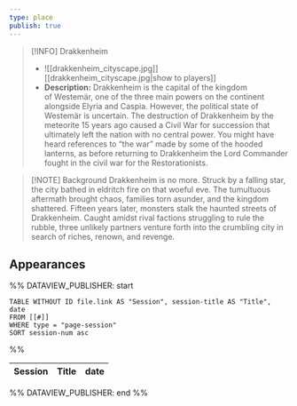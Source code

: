 ```yaml
---
type: place
publish: true
---
```

>[!INFO] Drakkenheim
>- ![[drakkenheim_cityscape.jpg]]
<br/> [[drakkenheim_cityscape.jpg|show to players]]
> - **Description:** Drakkenheim is the capital of the kingdom of Westemär, one of the three main powers on the continent alongside Elyria and Caspia. However, the political state of Westemär is uncertain. The destruction of Drakkenheim by the meteorite 15 years ago caused a Civil War for succession that ultimately left the nation with no central power. You might have heard references to “the war” made by some of the hooded lanterns, as before returning to Drakkenheim the Lord Commander fought in the civil war for the Restorationists.

>[!NOTE] Background
>Drakkenheim is no more. Struck by a falling star, the city bathed in eldritch fire on that woeful eve. The tumultuous aftermath brought chaos, families torn asunder, and the kingdom shattered. Fifteen years later, monsters stalk the haunted streets of Drakkenheim. Caught amidst rival factions struggling to rule the rubble, three unlikely partners venture forth into the crumbling city in search of riches, renown, and revenge.

## Appearances

%% DATAVIEW_PUBLISHER: start
```dataview
TABLE WITHOUT ID file.link AS "Session", session-title AS "Title", date
FROM [[#]]
WHERE type = "page-session"
SORT session-num asc
```
%%

| Session | Title | date |
| ------- | ----- | ---- |

%% DATAVIEW_PUBLISHER: end %%